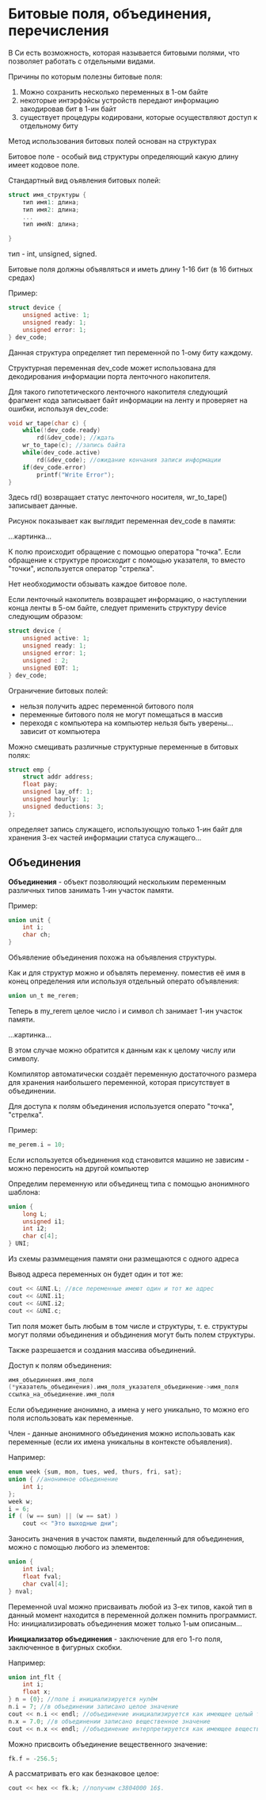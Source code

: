 <!--
# 2020-02-27_lecture_17
-->

# Битовые поля, объединения, перечисления

В Си есть возможность, которая называется битовыми полями, что позволяет работать с отдельными видами.

Причины по которым полезны битовые поля:

1) Можно сохранить несколько переменных в 1-ом байте
2) некоторые интэрфэйсы устройств передают информацию закодировав бит в 1-ин байт
3) существует процедуры кодировани, которые осуществляют доступ к отдельному биту

Метод использования битовых полей основан на структурах

Битовое поле - особый вид структуры определяющий какую длину имеет кодовое поле.

Стандартный вид оъявления битовых полей:

```c
struct имя_структуры {
    тип имя1: длина;
    тип имя2: длина;
    ...
    тип имяN: длина;

}
```

тип - int, unsigned, signed.

Битовые поля должны объявляться и иметь длину 1-16 бит (в 16 битных средах)

Пример:

```c
struct device {
    unsigned active: 1;
    unsigned ready: 1;
    unsigned error: 1;
} dev_code;
```

Данная структура определяет тип переменной по 1-ому биту каждому.

Структурная переменная dev_code может использована для декодирования информации порта ленточного накопителя.

Для такого гипотетического ленточного накопителя следующий фрагмент кода записывает байт информации на ленту и проверяет на ошибки, используя dev_code:

```c
void wr_tape(char c) {
    while(!dev_code.ready)
        rd(&dev_code); //ждать
    wr_to_tape(c); //запись байта
    while(dev_code.active)
        rd(&dev_code); //ожидание кончания записи информации
    if(dev_code.error)
        printf("Write Error");
}
```

Здесь rd() возвращает статус ленточного носителя, wr_to_tape() записывает данные.

Рисунок показывает как выглядит переменная dev_code в памяти:

...картинка...

К полю происходит обращение с помощью оператора "точка". Если обращение к структуре происходит с помощью указателя, то вместо "точки", используется оператор "стрелка".

Нет необходимости обзывать каждое битовое поле.

Если ленточный накопитель возвращает информацию, о наступлении конца ленты в 5-ом байте, следует применить структуру device следующим образом:

```c
struct device {
    unsigned active: 1;
    unsigned ready: 1;
    unsigned error: 1;
    unsigned : 2;
    unsigned EOT: 1;
} dev_code;
```

Ограничение битовых полей:

- нельзя получить адрес переменной битового поля
- переменные битового поля не могут помещаться в массив
- переходя с компьютера на компьютер нельзя быть уверены... зависит от компьютера

Можно смещивать различные структурные переменные в битовых полях:

```c
struct emp {
    struct addr address;
    float pay;
    unsigned lay_off: 1;
    unsigned hourly: 1;
    unsigned deductions: 3;
};
```

определяет запись служащего, использующую только 1-ин байт для хранения 3-ех частей информации статуса служащего...

## Объединения

**Объединения** - объект позволяющий нескольким переменным различных типов занимать 1-ин участок памяти.

Пример:

```c
union unit {
    int i;
    char ch;
}
```

Объявление объединения похожа на объявления структуры.

Как и для структур можно и объвлять переменну. поместив её имя в конец определения или используя отдельный операто объявления:

```c
union un_t me_rerem;
```

Теперь в my_rerem целое число i и символ ch занимает 1-ин участок памяти.

...картинка...

В этом случае можно обратится к данным как к целому числу или символу.

Компилятор автоматически создаёт переменную достаточного размера для хранения наибольшего переменной, которая присутствует в объединении.

Для доступа к полям объединения используется операто "точка", "стрелка".

Пример:

```c
me_perem.i = 10;
```

Если используется объединения код становится машино не зависим - можно переносить на другой компьютер

Определим переменную или объединещ типа с помощью анонимного шаблона:

```c
union {
    long L;
    unsigned i1;
    int i2;
    char c[4];
} UNI;
```

Из схемы разммещения памяти они размещаются с одного адреса

Вывод адреса переменных он будет один и тот же:

```cpp
cout << &UNI.L; //все переменные имеют один и тот же адрес
cout << &UNI.i1;
cout << &UNI.i2;
cout << &UNI.c;
```

Тип поля может быть любым в том числе и структуры, т. е. структуры могут полями объединения и объдинения могут быть полем структуры.

Также разрешается и создания массива объединений.

Доступ к полям объединения:

```c
имя_объединения.имя_поля
(*указатель_объединения).имя_поля_указателя_объединение->имя_поля
ссылка_на_объединение.имя_поля
```

Если объединение анонимно, а имена у него уникально, то можно его поля использовать как переменные.

Член - данные анонимного объединения можно использовать как переменные (если их имена уникальны в контексте объявления).

Например:

```cpp
enum week {sum, mon, tues, wed, thurs, fri, sat};
union { //анонимное объединение
    int i;
};
week w;
i = 6;
if ( (w == sun) || (w == sat) )
    cout << "Это выходные дни";
```

Заносить значения в участок памяти, выделенный для объединения, можно с помощью любого из элементов:

```c
union {
    int ival;
    float fval;
    char cval[4];
} nval;
```

Переменной uval можно присваивать любой из 3-ех типов, какой тип в данный момент находится в переменной должен помнить программист. Но: инициализировать объединения может только 1-ым описаным...

**Инициализатор объединения** - заключение для его 1-го поля, заключенное в фигурных скобки.

Например:

```c
union int_flt {
    int i;
    float x;
} n = {0}; //поле i инициализируется нулём
n.i = 7; //в объединении записано целое значение
cout << n.i << endl; //объединение инициализируется как имеющее целый тип
n.x = 7.0; //в объединении записано вещественное значение
cout << n.x << endl; //объединение интерпретируется как имеющее вещественный тип.
```

Можно присвоить объединение вещественного значение:

```c
fk.f = -256.5;
```

А рассматривать его как безнаковое целое:

```c
cout << hex << fk.k; //получим с3804000 16$.
```
